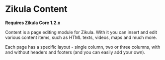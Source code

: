 Zikula Content
==============

**__Requires Zikula Core 1.2.x__**

Content is a page editing module for Zikula. With it you can insert and edit various content items, such as HTML texts, videos, maps and much more.

Each page has a specific layout - single column, two or three columns, with and without headers and footers (and you can easily add your own).
